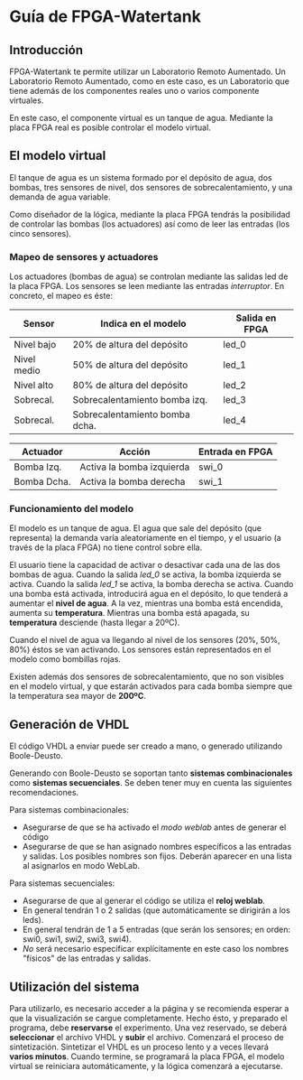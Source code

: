 # Guía de FPGA-Watertank

## Introducción

FPGA-Watertank te permite utilizar un Laboratorio Remoto Aumentado.
Un Laboratorio Remoto Aumentado, como en este caso, es un Laboratorio que
tiene además de los componentes reales uno o varios componente virtuales.

En este caso, el componente virtual es un tanque de agua. Mediante la placa
 FPGA real es posible controlar el modelo virtual.


## El modelo virtual

El tanque de agua es un sistema formado por el depósito de agua,
dos bombas, tres sensores de nivel, dos sensores de sobrecalentamiento, y una
demanda de agua variable.

Como diseñador de la lógica, mediante la placa FPGA tendrás la posibilidad
de controlar las bombas (los actuadores) así como de leer las entradas (los
cinco sensores).


### Mapeo de sensores y actuadores

Los actuadores (bombas de agua) se controlan mediante las salidas led de la
placa FPGA. Los sensores se leen mediante las entradas *interruptor*. En concreto,
el mapeo es éste:

Sensor      | Indica en el modelo              | Salida en FPGA
----------- | -------------------------------- | --------------
Nivel bajo  | 20% de altura del depósito       | led_0
Nivel medio | 50% de altura del depósito       | led_1
Nivel alto  | 80% de altura del depósito       | led_2
Sobrecal.   | Sobrecalentamiento bomba izq.    | led_3
Sobrecal.   | Sobrecalentamiento bomba dcha.   | led_4


Actuador    | Acción                     | Entrada en FPGA
----------- | -------------------------- | ---------------
Bomba Izq.  | Activa la bomba izquierda  | swi_0
Bomba Dcha. | Activa la bomba derecha    | swi_1


### Funcionamiento del modelo

El modelo es un tanque de agua. El agua que sale del depósito (que representa)
la demanda varía aleatoriamente en el tiempo, y el usuario (a través de la placa
FPGA) no tiene control sobre ella.

El usuario tiene la capacidad de activar o desactivar cada una de las dos bombas
de agua. Cuando la salida *led_0* se activa, la bomba izquierda se activa.
Cuando la salida *led_1* se activa, la bomba derecha se activa. Cuando una bomba
está activada, introducirá agua en el depósito, lo que tenderá a aumentar el
**nivel
de agua**. A la vez, mientras una bomba está encendida, aumenta su **temperatura**.
Mientras una bomba está apagada, su **temperatura** desciende (hasta llegar a 20ºC).

Cuando el nivel de agua va llegando al nivel de los sensores (20%, 50%, 80%)
éstos se van activando. Los sensores están representados en el modelo como
bombillas rojas.

Existen además dos sensores de sobrecalentamiento, que no son visibles en el modelo
virtual, y que estarán activados para cada bomba siempre que la temperatura sea mayor
de **200ºC**.


## Generación de VHDL

El código VHDL a enviar puede ser creado a mano, o generado utilizando
Boole-Deusto.

Generando con Boole-Deusto se soportan tanto **sistemas combinacionales** como
**sistemas secuenciales**. Se deben tener muy en cuenta las siguientes
recomendaciones.

Para sistemas combinacionales:
 * Asegurarse de que se ha activado el *modo weblab* antes de generar el código
 * Asegurarse de que se han asignado nombres específicos a las entradas y salidas.
   Los posibles nombres son fijos. Deberán aparecer en una lista al asignarlos en modo
   WebLab.

Para sistemas secuenciales:
 * Asegurarse de que al generar el código se utiliza el **reloj weblab**.
 * En general tendrán 1 o 2 salidas (que automáticamente se dirigirán a los leds).
 * En general tendrán de 1 a 5 entradas (que serán los sensores; en orden: swi0, swi1, swi2, swi3, swi4).
 * *No* será necesario especificar explícitamente en este caso los nombres "físicos" de las entradas y salidas.


## Utilización del sistema

Para utilizarlo, es necesario acceder a la página y se recomienda esperar a que
la visualización  se cargue completamente. Hecho ésto, y preparado el programa,
debe **reservarse** el experimento. Una vez reservado, se deberá **seleccionar**
el archivo VHDL y **subir** el archivo. Comenzará el proceso de sintetización.
Sintetizar el VHDL es un proceso lento y a veces llevará
**varios minutos**. Cuando termine, se programará la placa FPGA, el modelo
virtual se reiniciara automáticamente, y la lógica comenzará a ejecutarse.



